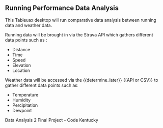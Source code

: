 ## Running Performance Data Analysis

This Tableuax desktop will run comparative data analysis between running data and weather data.

Running data will be brought in via the Strava API which gathers different data points such as :

* Distance
* Time
* Speed
* Elevation
* Location

Weather data will be accessed via the {{determine_later}} {{API or CSV}} to gather different data points such as:

* Temperature
* Humidity
* Percipitation
* Dewpoint

Data Analysis 2 Final Project - Code Kentucky
